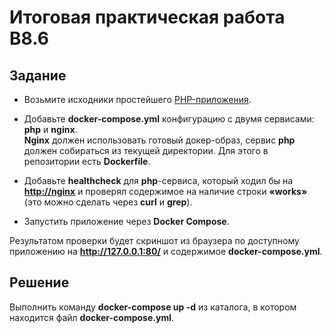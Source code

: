 # Итоговая практическая работа B8.6  

## Задание  

- Возьмите исходники простейшего [PHP-приложения](https://github.com/SkillfactoryCoding/devops_module10_compose).  

- Добавьте **docker-compose.yml** конфигурацию с двумя сервисами: **php** и **nginx**.  
**Nginx** должен использовать готовый докер-образ, сервис **php** должен собираться из текущей директории. Для этого в репозитории есть **Dockerfile**.  

- Добавьте **healthcheck** для **php**-сервиса, который ходил бы на **<http://nginx>** и проверял содержимое на наличие строки **«works»** (это можно сделать через **curl** и **grep**).  

- Запустить приложение через **Docker Compose**.  

Результатом проверки будет скриншот из браузера по доступному приложению на **<http://127.0.0.1:80/>** и содержимое **docker-compose.yml**.  

## Решение  

Выполнить команду **docker-compose up -d** из каталога, в котором находится файл **docker-compose.yml**.  
